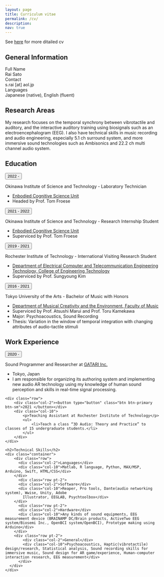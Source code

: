 ```yaml
---
layout: page
title: Curriculum vitae
permalink: /cv/
description: 
nav: true
---
```

See <a href="https://www.dropbox.com/s/hu4psfsiwdlpms1/cv_withoutAddress.pdf?dl=0">here</a> for more ditailed cv

<div class="shadow p-3 mb-5 bg-body rounded">

<h2>General Information</h2>

<div class="container">
  <div class="row pt-2">
    <div class="col-2">Full Name</div>
    <div class="col-10">Rai Sato</div>
  </div>
    <div class="row pt-2">
    <div class="col-2">Contact</div>
    <div class="col-10">s.rai [at] aol.jp</div>
  </div>
    <div class="row pt-2">
    <div class="col-2">Languages</div>
    <div class="col-10">Japanese (native), English (fluent)</div>
  </div>
</div>

</div>

<div class="shadow p-3 mb-5 bg-body rounded">

<h2>Research Areas</h2>

My research focuses on the temporal synchrony between vibrotactile and auditory, and the interactive auditory training using biosignals such as an electroencephalogram (EEG). I also have technical skills in music recording and audio engineering, especially 5.1 ch surround system, and more immersive sound technologies such as Ambisonics and 22.2 ch multi channel audio system.
</div>

<div class="shadow p-3 mb-5 bg-body rounded">

<h2>Education</h2>

<div class="container">
  <div class="row">
    <div class="col-2"><button type="button" class="btn btn-primary btn-sm">2022 -</button></div>
    <div class="col-10">
    <p>Okinawa Institute of Science and Technology - Laboratory Technician</p>
    <ul>
        <li><a href="https://groups.oist.jp/ecsu">Enbodied Cognitive Science Unit</a></li>
        <li>Headed by Prof. Tom Froese</li>
    </ul>
    </div>
  </div>
    <div class="row">
    <div class="col-2"><button type="button" class="btn btn-primary btn-sm">2021 - 2022</button></div>
    <div class="col-10">
    <p>Okinawa Institute of Science and Technology - Research Internship Student</p>
    <ul>
        <li><a href="https://groups.oist.jp/ecsu">Enbodied Cognitive Science Unit</a></li>
        <li>Superviced by Prof. Tom Froese</li>
    </ul>
    </div>
  </div>
    <div class="row">
    <div class="col-2"><button type="button" class="btn btn-primary btn-sm">2019 - 2021</button></div>
    <div class="col-10">    
        <p>Rochester Institute of Technology - International Visiting Research Student</p>
        <ul>
            <li><a href="https://www.rit.edu/engineeringtechnology/department-electrical-and-computer-engineering-technology">Department of Electrical Computer and Telecommunication Engineering Technology, College of Engineering Technology</a></li>
            <li>Superviced by Prof. Sungyoung Kim</li>
        </ul>
    </div>
  </div>
    <div class="row">
    <div class="col-2"><button type="button" class="btn btn-primary btn-sm">2016 - 2021</button></div>
    <div class="col-10">
        <p>Tokyo University of the Arts - Bachelor of Music with Honors</p>
        <ul>
            <li><a href="http://mce.geidai.ac.jp/">Department of Musical Creativity and the Environment, Faculty of Music</a></li>
            <li>Superviced by Prof. Atsushi Marui and Prof. Toru Kamekawa</li>
            <li>Major: Psychoacoustics, Sound Recording</li>
            <li>Thesis: Variation in the window of temporal integration with changing attributes of audio-tactile stimuli</li>
        </ul>
    </div>
  </div>
</div>

</div>

<div class="shadow p-3 mb-5 bg-body rounded">

<h2>Work Experience</h2>
<div class="container">
    <div class="row">
        <div class="col-2"><button type="button" class="btn btn-primary btn-sm">2020 - </button></div>
        <div class="col-10">
            <p>Sound Programmer and Researcher at <a href="https://gatari.co.jp/">GATARI Inc.</a></p>
            <ul>
                <li>Tokyo, Japan</li>
                <li>I am responsible for organizing its authoring system and implementing new audio AR technology using my knowledge of human sound perception and skills in real-time signal processing.</li>
            </ul>
        </div>
    </div>

    <div class="row">
        <div class="col-2"><button type="button" class="btn btn-primary btn-sm">2021 </button></div>
        <div class="col-10">
            <p>Teaching Assistant at Rochester Institute of Technology</p>
            <ul>
                <li>Teach a class “3D Audio: Theory and Practice” to classes of 15 undergraduate students.</li>
            </ul>
        </div>
    </div>
</div>
</div>

<div class="shadow p-3 mb-5 bg-body rounded">

    <h2>Technical Skills</h2>
    <div class="container">
        <div class="row">
          <div class="col-2">Languages</div>
          <div class="col-10">Matlab, R language, Python, MAX/MSP, Arduino, Swift, HTML/CSS</div>
        </div>
          <div class="row pt-2">
          <div class="col-2">Software</div>
          <div class="col-10">Reaper, Pro tools, Dante(audio networking system), Wwise, Unity, Adobe
            Illustrator, EEGLAB, Psychtoolbox</div>
        </div>
          <div class="row pt-2">
          <div class="col-2">Hardware</div>
          <div class="col-10">Any kinds of sound equipments, EEG measurement device (BRAINAMP DC/Brain products, ActiveTwo EEG system/Biosemi Inc., OpenBCI system/OpenBCI), Prototype making using Arduino</div>
        </div>
        <div class="row pt-2">
            <div class="col-2">General</div>
            <div class="col-10">Psychoacoustics, Haptic(vibrotactile) design/research, Statistical analysis, Sound recording skills for immersive music, Sound design for AR game/experience, Human-computer interaction research, EEG measurement</div>
          </div>
      </div>
    </div>

